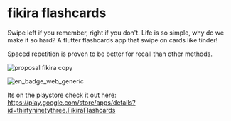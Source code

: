 # fikira flashcards

Swipe left if you remember, right if you don't. Life is so simple, why do we make it so hard? 
A flutter flashcards app that swipe on cards like tinder! 

Spaced repetition is proven to be better for recall than other methods. 

![proposal fikira copy](https://user-images.githubusercontent.com/98053458/184503218-3dc20339-8594-47ac-8916-96ecdf41d516.gif)


![en_badge_web_generic](https://user-images.githubusercontent.com/98053458/184503328-79572629-6bbb-43ef-8814-99e283b5aed2.png)

Its on the playstore check it out here: https://play.google.com/store/apps/details?id=thirtyninetythree.FikiraFlashcards
